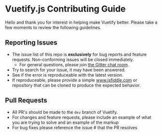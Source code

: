 # Vuetify.js Contributing Guide

Hello and thank you for interest in helping make Vuetify better. Please take a few moments to review the following guidelines.

## Reporting Issues
* The issue list of this repo is <strong>exclusively</strong> for bug reports and feature requests. Non-conforming issues will be closed immediately.
  * For general questions, please join <a href="https://gitter.im/vuetifyjs/Lobby/~chat#">the Gitter chat room</a>.
* Try to search for your issue, it may have been answered.
* See if the error is reproduceable with the latest version.
* If reproduceable, please provide a simple www.jsfiddle.com or repository that can be cloned to produce the expected behavior.

## Pull Requests
* All PR's should be made to the ```dev``` branch of Vuetify.
* For changes and feature requests, please include an example of what you are trying to solve and an example of the markup
* For bug fixes please reference the issue # that the PR resolves

